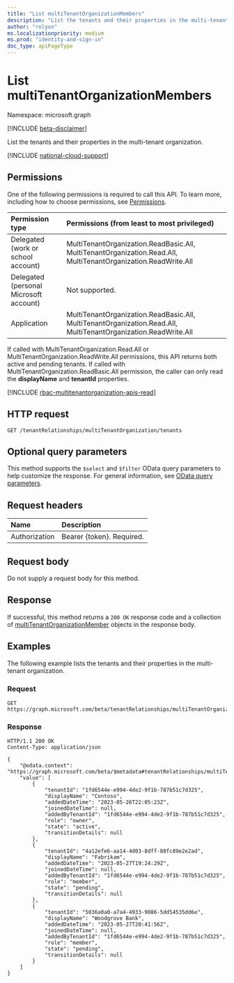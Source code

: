 ```yaml
---
title: "List multiTenantOrganizationMembers"
description: "List the tenants and their properties in the multi-tenant organization."
author: "rolyon"
ms.localizationpriority: medium
ms.prod: "identity-and-sign-in"
doc_type: apiPageType
---
```


# List multiTenantOrganizationMembers
Namespace: microsoft.graph

[!INCLUDE [beta-disclaimer](../../includes/beta-disclaimer.md)]

List the tenants and their properties in the multi-tenant organization.

[!INCLUDE [national-cloud-support](../../includes/global-only.md)]

## Permissions
One of the following permissions is required to call this API. To learn more, including how to choose permissions, see [Permissions](/graph/permissions-reference).

|Permission type|Permissions (from least to most privileged)|
|:---|:---|
|Delegated (work or school account)|MultiTenantOrganization.ReadBasic.All, MultiTenantOrganization.Read.All, MultiTenantOrganization.ReadWrite.All|
|Delegated (personal Microsoft account)|Not supported.|
|Application|MultiTenantOrganization.ReadBasic.All, MultiTenantOrganization.Read.All, MultiTenantOrganization.ReadWrite.All|

If called with MultiTenantOrganization.Read.All or MultiTenantOrganization.ReadWrite.All permissions, this API returns both active and pending tenants. If called with MultiTenantOrganization.ReadBasic.All permission, the caller can only read the **displayName** and **tenantId** properties.

[!INCLUDE [rbac-multitenantorganization-apis-read](../includes/rbac-for-apis/rbac-multitenantorganization-apis-read.md)]

## HTTP request

<!-- {
  "blockType": "ignored"
}
-->
``` http
GET /tenantRelationships/multiTenantOrganization/tenants
```

## Optional query parameters
This method supports the `$select` and `$filter` OData query parameters to help customize the response. For general information, see [OData query parameters](/graph/query-parameters).

## Request headers
|Name|Description|
|:---|:---|
|Authorization|Bearer {token}. Required.|

## Request body
Do not supply a request body for this method.

## Response

If successful, this method returns a `200 OK` response code and a collection of [multiTenantOrganizationMember](../resources/multitenantorganizationmember.md) objects in the response body.

## Examples

The following example lists the tenants and their properties in the multi-tenant organization.

### Request

<!-- {
  "blockType": "request",
  "name": "list_multitenantorganizationmember"
}
-->
``` http
GET https://graph.microsoft.com/beta/tenantRelationships/multiTenantOrganization/tenants
```


### Response

<!-- {
  "blockType": "response",
  "truncated": true,
  "@odata.type": "Collection(microsoft.graph.multiTenantOrganizationMember)"
}
-->
``` http
HTTP/1.1 200 OK
Content-Type: application/json

{
    "@odata.context": "https://graph.microsoft.com/beta/$metadata#tenantRelationships/multiTenantOrganization/tenants",
    "value": [
        {
            "tenantId": "1fd6544e-e994-4de2-9f1b-787b51c7d325",
            "displayName": "Contoso",
            "addedDateTime": "2023-05-26T22:05:23Z",
            "joinedDateTime": null,
            "addedByTenantId": "1fd6544e-e994-4de2-9f1b-787b51c7d325",
            "role": "owner",
            "state": "active",
            "transitionDetails": null
        },
        {
            "tenantId": "4a12efe6-aa14-4d03-8dff-88fc89e2e2ad",
            "displayName": "Fabrikam",
            "addedDateTime": "2023-05-27T19:24:29Z",
            "joinedDateTime": null,
            "addedByTenantId": "1fd6544e-e994-4de2-9f1b-787b51c7d325",
            "role": "member",
            "state": "pending",
            "transitionDetails": null
        },
        {
            "tenantId": "5036a0a0-a7a4-4933-9086-5dd54535dd6e",
            "displayName": "Woodgrove Bank",
            "addedDateTime": "2023-05-27T20:41:56Z",
            "joinedDateTime": null,
            "addedByTenantId": "1fd6544e-e994-4de2-9f1b-787b51c7d325",
            "role": "member",
            "state": "pending",
            "transitionDetails": null
        }
    ]
}
```

